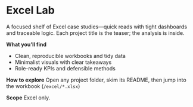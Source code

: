 # Excel Lab

A focused shelf of Excel case studies—quick reads with tight dashboards and traceable logic. Each project title is the teaser; the analysis is inside.

**What you’ll find**
- Clean, reproducible workbooks and tidy data
- Minimalist visuals with clear takeaways
- Role-ready KPIs and defensible methods

**How to explore**
Open any project folder, skim its README, then jump into the workbook (`/excel/*.xlsx`) 

**Scope**
Excel only. 
